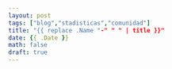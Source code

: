 ```yaml
---
layout: post
tags: ["blog","stadisticas","comunidad"]
title: "{{ replace .Name "-" " " | title }}"
date: {{ .Date }}
math: false
draft: true
---
```


